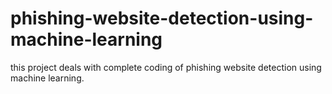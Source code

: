# phishing-website-detection-using-machine-learning
this project deals with complete coding of phishing website detection using machine learning.
